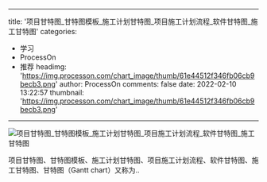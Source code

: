 
---
title: '项目甘特图_甘特图模板_施工计划甘特图_项目施工计划流程_软件甘特图_施工甘特图'
categories: 
 - 学习
 - ProcessOn
 - 推荐
headimg: 'https://img.processon.com/chart_image/thumb/61e44512f346fb06cb9becb3.png'
author: ProcessOn
comments: false
date: 2022-02-10 13:22:57
thumbnail: 'https://img.processon.com/chart_image/thumb/61e44512f346fb06cb9becb3.png'
---

<div>   
<img class="thumb" alt="项目甘特图_甘特图模板_施工计划甘特图_项目施工计划流程_软件甘特图_施工甘特图" src="https://img.processon.com/chart_image/thumb/61e44512f346fb06cb9becb3.png" referrerpolicy="no-referrer">
<p>项目甘特图、甘特图模板、施工计划甘特图、项目施工计划流程、软件甘特图、施工甘特图、甘特图（Gantt chart）又称为..</p>  
</div>
            